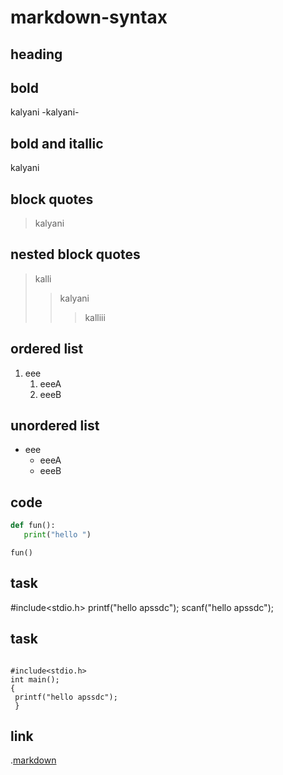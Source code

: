 # markdown-syntax
## heading
## bold
kalyani
-kalyani-
## bold and itallic
kalyani
## block quotes
> kalyani
## nested block quotes
> kalli
>> kalyani
>>> kalliii
## ordered list
1. eee 
    1. eeeA 
    2. eeeB
## unordered list
- eee
    * eeeA
    * eeeB
 ## code
 ```python
 def fun():
    print("hello ")
 ```
 ```
 fun()
 ```
## task
#include<stdio.h>
printf("hello apssdc");
scanf("hello apssdc");
## task
```

#include<stdio.h>
int main();
{
 printf("hello apssdc");
 }
 ```
## link
.[markdown](https://www.markdownguide.org/cheat-sheet/)
